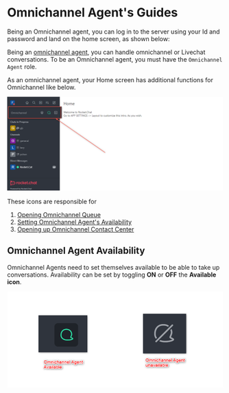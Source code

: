 # Omnichannel Agent's Guides

Being an Omnichannel agent, you can log in to the server using your Id and password and land on the home screen, as shown below:

Being an [omnichannel agent](../agents.md), you can handle omnichannel or Livechat conversations. To be an Omnichannel agent, you must have the `Omnichannel Agent` role.

As an omnichannel agent, your Home screen has additional functions for Omnichannel like below.

![Omnichannel Agent's home pag](<../../../.gitbook/assets/Omnichannel Agent's home page>)

These icons are responsible for

1. [Opening Omnichannel Queue](omnichannel-chats.md)
2. [Setting Omnichannel Agent's Availability](./#undefined)
3. [Opening up Omnichannel Contact Center](omnichannel-contact-center/)

## Omnichannel Agent Availability

Omnichannel Agents need to set themselves available to be able to take up conversations. Availability can be set by toggling **ON** or **OFF** the **Available icon**.

![Omnichannel Agent Availability status](<../../../.gitbook/assets/Omnichannel Agent Availability status>)
